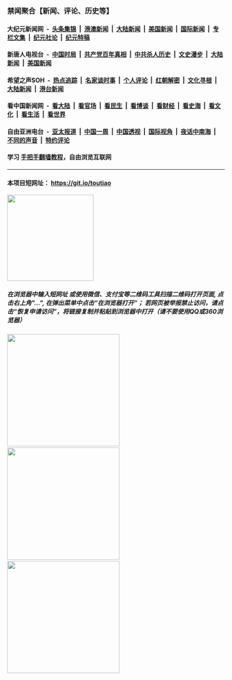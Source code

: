 ### 禁闻聚合【新闻、评论、历史等】

#### 大纪元新闻网 &nbsp;-&nbsp; [头条集锦](indexes/E头条集锦.md?t=02160055) &nbsp;|&nbsp; [港澳新闻](indexes/E港澳新闻.md?t=02160055)  &nbsp;|&nbsp; [大陆新闻](indexes/E大陆新闻.md?t=02160055) &nbsp;|&nbsp; [美国新闻](indexes/E美国新闻.md?t=02160055) &nbsp;|&nbsp; [国际新闻](indexes/E国际新闻.md?t=02160055) &nbsp;|&nbsp; [专栏文集](indexes/E专栏文集.md?t=02160055) &nbsp;|&nbsp; [纪元社论](indexes/E纪元社论.md?t=02160055) &nbsp;|&nbsp; [纪元特稿](indexes/E纪元特稿.md?t=02160055) 

#### 新唐人电视台 &nbsp;-&nbsp; [中国时局](indexes/N中国时局.md?t=02160055) &nbsp;|&nbsp; [共产党百年真相](indexes/N共产党百年真相.md?t=02160055) &nbsp;|&nbsp; [中共杀人历史](indexes/N中共杀人历史.md?t=02160055) &nbsp;|&nbsp; [文史漫步](indexes/N文史漫步.md?t=02160055) &nbsp;|&nbsp; [大陆新闻](indexes/N大陆新闻.md?t=02160055) &nbsp;|&nbsp; [美国新闻](indexes/N美国新闻.md?t=02160055)

#### 希望之声SOH &nbsp;-&nbsp; [热点追踪](indexes/H热点追踪.md?t=02160055) &nbsp;|&nbsp; [名家谈时事](indexes/H名家谈时事.md?t=02160055) &nbsp;|&nbsp; [个人评论](indexes/H个人评论.md?t=02160055)  &nbsp;|&nbsp; [红朝解密](indexes/H红朝解密.md?t=02160055) &nbsp;|&nbsp; [文化寻根](indexes/H文化寻根.md?t=02160055) &nbsp;|&nbsp; [大陆新闻](indexes/H大陆新闻.md?t=02160055) &nbsp;|&nbsp; [港台新闻](indexes/H港台新闻.md?t=02160055)

#### 看中国新闻网 &nbsp;-&nbsp; [看大陆](indexes/S看大陆.md?t=02160055) &nbsp;|&nbsp; [看官场](indexes/S看官场.md?t=02160055) &nbsp;|&nbsp; [看民生](indexes/S看民生.md?t=02160055)  &nbsp;|&nbsp; [看博谈](indexes/S看博谈.md?t=02160055) &nbsp;|&nbsp; [看财经](indexes/S看财经.md?t=02160055) &nbsp;|&nbsp; [看史海](indexes/S看史海.md?t=02160055) &nbsp;|&nbsp; [看文化](indexes/S看文化.md?t=02160055) &nbsp;|&nbsp; [看生活](indexes/S看生活.md?t=02160055) &nbsp;|&nbsp; [看世界](indexes/S看世界.md?t=02160055)

#### 自由亚洲电台 &nbsp;-&nbsp; [亚太报道](indexes/R亚太报道.md?t=02160055) &nbsp;|&nbsp; [中国一周](indexes/R中国一周.md?t=02160055) &nbsp;|&nbsp; [中国透视](indexes/R中国透视.md?t=02160055)  &nbsp;|&nbsp; [国际视角](indexes/R国际视角.md?t=02160055) &nbsp;|&nbsp; [夜话中南海](indexes/R夜话中南海.md?t=02160055) &nbsp;|&nbsp; [不同的声音](indexes/R不同的声音.md?t=02160055) &nbsp;|&nbsp; [特约评论](indexes/R特约评论.md?t=02160055)

#### 学习 [手把手翻墙教程](https://github.com/gfw-breaker/guides/wiki)，自由浏览互联网

----

#### 本项目短网址： https://git.io/toutiao
<img src="https://raw.githubusercontent.com/gfw-breaker/banned-news/master/scripts/img/qr.png" width="200px"/>  

##### 在浏览器中输入短网址 或使用微信、支付宝等二维码工具扫描二维码打开页面, 点击右上角"...", 在弹出菜单中点击“在浏览器打开”； 若网页被举报禁止访问，请点击“恢复申请访问”，将链接复制并粘贴到浏览器中打开（请不要使用QQ或360浏览器）

<img src="https://raw.githubusercontent.com/gfw-breaker/banned-news/master/scripts/img/1.png" width="260px"/> &nbsp; <img src="https://raw.githubusercontent.com/gfw-breaker/banned-news/master/scripts/img/2.png" width="260px"/> &nbsp; <img src="https://raw.githubusercontent.com/gfw-breaker/banned-news/master/scripts/img/3.png" width="260px"/>
